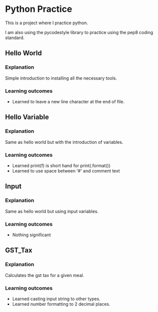 # Python Practice

This is a project where I practice python.

I am also using the pycodestyle library to practice using the pep8 coding standard.

## Hello World
### Explanation
Simple introduction to installing all the necessary tools.

### Learning outcomes

* Learned to leave a new line character at the end of file.

## Hello Variable
### Explanation

Same as hello world but with the introduction of variables.

### Learning outcomes

* Learned print(f) is short hand for print(.format())
* Learned to use space between '#' and comment text

## Input
### Explanation

Same as hello world but using input variables.

### Learning outcomes

* Nothing significant

## GST_Tax
### Explanation

Calculates the gst tax for a given meal.

### Learning outcomes

* Learned casting input string to other types.
* Learned number formatting to 2 decimal places.

